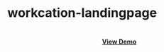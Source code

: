 # workcation-landingpage

<div id="top"></div>
<h3 align="center"></h3>
  <p align="center">
    <br />
    <a href="https://main--workcationpage.netlify.app/"><strong>View Demo</strong></a>
  </p>


